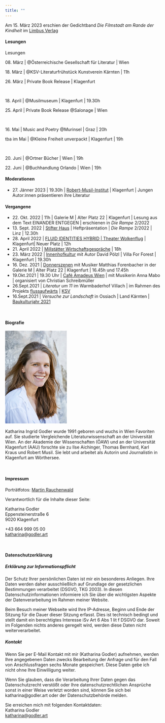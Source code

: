 ```yaml
---
title: ""
---
```


<span style=“color:grey“>Am 15. März 2023 erschien der Gedichtband _Die Filmstadt am Rande der Kindheit_ im <a href="http://limbusverlag.at/index.php/filmstadt-am-rande-der-kindheit"> Limbus Verlag</a></span>



#### Lesungen
Lesungen

<p>08. März | @Österreichische Gesellschaft für Literatur | Wien</p>
<p>18. März | @KSV-Literaturfrühstück Kunstverein Kärnten | 11h</p>
<p>26. März | Private Book Release | Klagenfurt</p>
<br/>
<p>18. April | @Musilmuseum | Klagenfurt | 19.30h</p>
<p>25. April | Private Book Release @Salonage | Wien</p>
<br/>
<p>16. Mai | Music and Poetry @Murinsel | Graz | 20h</p>
<p>tba im Mai | @Kleine Freiheit unverpackt | Klagenfurt | 19h</p>
<br/>
<p>20. Juni | @Ortner Bücher | Wien | 19h</p>
<p>22. Juni | @Buchhandlung Orlando | Wien | 19h</p>



#### Moderationen
* <span style=“color:grey“>27. Jänner 2023 | 19.30h | <a href="https://www.aau.at/blog/27-01-texte-n/">Robert-Musil-Institut</a> | Klagenfurt | Jungen Autor:innen präsentieren ihre Literatur</span>


#### Vergangene
* <span style=“color:grey“>22. Okt. 2022 | 11h | Galerie M | Alter Platz 22 | Klagenfurt | Lesung aus dem Text EINANDER ENTGEGEN | erschienen in _Die Rampe_ 2/2022</span>
* <span style=“color:grey“>13. Sept. 2022 | <a href="https://stifterhaus.at/programm/veranstaltungen/veranstaltung?tx_news_pi1%5Baction%5D=detail&tx_news_pi1%5Bcontroller%5D=News&tx_news_pi1%5Bnews%5D=13798&cHash=c98debcd3a97d7eb3158256049224d2e">Stifter Haus</a> | Heftpräsentation | _Die Rampe_ 2/2022 | Linz | 12.30h</span>
* <span style=“color:grey“>28. April 2022 | <a href="https://wolkenflug.at/">FLUID IDENTITIES HYBRID | Theater Wolkenflug</a> | Klagenfurt| Neuer Platz | 12h</span>
* <span style=“color:grey“>21. April 2022 | <a href="https://www.mwg.or.at/programm-2022/">Millstätter Wirtschaftsgespräche</a> | 18h</span>
* <span style=“color:grey“>23. März 2022 | <a href="https://innenhofkultur.at/termine/lesung-mit-katharina-godler-und-david-poelzl-villa-for-forest/">Innenhofkultur</a> mit Autor David Pölzl | Villa For Forest | Klagenfurt | 19.30h</span>
* <span style=“color:grey“>16. Dez. 2021 | <a href="https://www.facebook.com/events/3114396665552831">Donnerszenen</a> mit Musiker Matthias Forenbacher in der Galerie M | Alter Platz 22 | Klagenfurt | 16.45h und 17.45h</span>
* 19.Okt.2021 | 19.30 Uhr | <a href="https://www.facebook.com/events/417808883035395/" target="_blank">Café Amadeus Wien</a> | mit Musikerin Anna Mabo | organisiert von Christian Schreibmüller
* <span style=“color:grey“>26.Sept.2021 | _Literatur um 11_ im Warmbaderhof Villach | im Rahmen des Projekts <a href="https://www.kulturstiftung.at/aktuell/termine-siegerprojekte/" target="_blank">flussaufwärts</a> | <a href="https://kaerntner-schriftsteller.at/" target="_blank">KSV</a></span>
* <span style=“color:grey“>16.Sept.2021 | _Versuche zur Landschaft_ in Ossiach | Land Kärnten | <a href="https://architektur-kaernten.at/programm/kalender/versuche-zur-landschaft" target="_blank">Baukulturjahr 2021</a></span>
<p><br/></p>

#### Biografie
<img style="height: 300px" src="godler2_300px.jpg" />
<p>Katharina Ingrid Godler wurde 1991 geboren und wuchs in Wien Favoriten auf. Sie studierte Vergleichende Literaturwissenschaft an der Universität Wien. An der Akademie der Wissenschaften (ÖAW) und an der Universität Klagenfurt (AAU) forschte sie zu Ilse Aichinger, Thomas Bernhard, Karl Kraus und Robert Musil. Sie lebt und arbeitet als Autorin und Journalistin in Klagenfurt am Wörthersee.</p>

<p><br/></p>
<h4 id="impressum">Impressum</h4>
Porträtfotos: <a href="https://martinrauchenwald.com/">Martin Rauchenwald</a>
<p>Verantwortlich für die Inhalte dieser Seite:</p>
<p>Katharina Godler<br/>
Eppensteinerstraße 6<br/>
9020 Klagenfurt<br/>

+43 664 999 05 00<br/>
<a href="katharina@godler.art">katharina@godler.art</a></p>
<p><br/></p>
<h4 id="DSGVO">Datenschutzerklärung</h4>

<h5>Erklärung zur Informationspflicht</h5>
<p>Der Schutz Ihrer persönlichen Daten ist mir ein besonderes Anliegen. Ihre Daten werden daher ausschließlich auf Grundlage der gesetzlichen Bestimmungen verarbeitet (DSGVO, TKG 2003). In diesen Datenschutzinformationen informiere ich Sie über die wichtigsten Aspekte der Datenverarbeitung im Rahmen meiner Website.</p>

<p>Beim Besuch meiner Webseite wird Ihre IP-Adresse, Beginn und Ende der Sitzung für die Dauer dieser Sitzung erfasst. Dies ist technisch bedingt und stellt damit ein berechtigtes Interesse iSv Art 6 Abs 1 lit f DSGVO dar. Soweit im Folgenden nichts anderes geregelt wird, werden diese Daten nicht weiterverarbeitet.</p>

<h5>Kontakt</h5>
<p>Wenn Sie per E-Mail Kontakt mit mir (Katharina Godler) aufnehmen, werden Ihre angegebenen Daten zwecks Bearbeitung der Anfrage und für den Fall von Anschlussfragen sechs Monate gespeichert. Diese Daten gebe ich nicht ohne Ihre Einwilligung weiter.</p>

<p>Wenn Sie glauben, dass die Verarbeitung Ihrer Daten gegen das Datenschutzrecht verstößt oder Ihre datenschutzrechtlichen Ansprüche sonst in einer Weise verletzt worden sind, können Sie sich bei katharina@godler.art oder der Datenschutzbehörde melden.</p>
<p></p>
<p>Sie erreichen mich mit folgenden Kontaktdaten:<br/>
Katharina Godler<br/>
<a href="katharina@godler.art">katharina@godler.art</a></p>